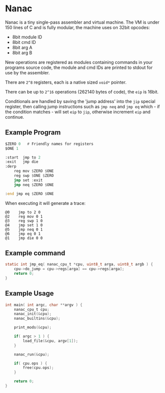 # Nanac

Nanac is a tiny single-pass assembler and virtual machine. The VM is under 150 lines of C and is fully modular, the machine uses on 32bit opcodes:

 * 8bit module ID
 * 8bit cmd ID
 * 8bit arg A
 * 8bit arg B

New operations are registered as modules containing commands in your programs source code,
the module and cmd IDs are printed to stdout for use by the assembler.

There are `2^8` registers, each is a native sized `void*` pointer.

There can be up to `2^16` operations (262140 bytes of code), the `eip` is 16bit.

Conditionals are handled by saving the 'jump address' into the `jip` special register, then calling jump instructions such as `jmp neq` and `jmp eq` which - if the condition matches - will set `eip` to `jip`, otherwise increment `eip` and continue.


## Example Program

```asm
$ZERO 0   # Friendly names for registers
$ONE 1

:start	jmp to 2
:exit	jmp die
:derp
	reg mov $ZERO $ONE
	reg swp $ONE $ZERO
	jmp set :exit
	jmp neq $ZERO $ONE

:end jmp eq $ZERO $ONE

```

When executing it will generate a trace:

```
@0    jmp to 2 0
@2    reg mov 0 1
@3    reg swp 1 0
@4    jmp set 1 0
@5    jmp neq 0 1
@6    jmp eq 0 1
@1    jmp die 0 0
```

## Example command

```c
static int jmp_eq( nanac_cpu_t *cpu, uint8_t arga, uint8_t argb ) {
	cpu->do_jump = cpu->regs[arga] == cpu->regs[arga];
	return 0;
}
```

## Example Usage

```c
int main( int argc, char **argv ) {
	nanac_cpu_t cpu;
	nanac_init(&cpu);
	nanac_builtins(&cpu);

	print_mods(&cpu);

	if( argc > 1 ) {
		load_file(&cpu, argv[1]);
	}

	nanac_run(&cpu);

	if( cpu.ops ) {
		free(cpu.ops);
	}

	return 0;
}
```
